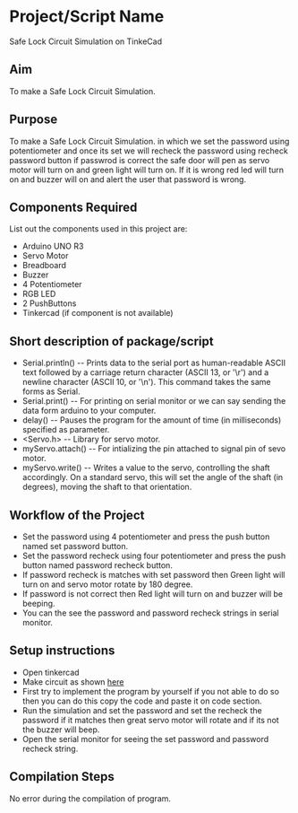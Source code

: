 # Project/Script Name

Safe Lock Circuit Simulation on TinkeCad

## Aim

To make a Safe Lock Circuit Simulation. 

## Purpose

To make a Safe Lock Circuit Simulation. in which we set the password using potentiometer and once its set we will recheck the password using recheck password button if passwrod is correct the safe door will pen as servo motor will turn on and green light will turn on. If it is wrong red led will turn on and buzzer will on and alert the user that password is wrong.

## Components Required

List out the components used in this project are:
* Arduino UNO R3
* Servo Motor
* Breadboard
* Buzzer
* 4 Potentiometer
* RGB LED
* 2 PushButtons
* Tinkercad (if component is not available)


## Short description of package/script

* Serial.println() -- Prints data to the serial port as human-readable ASCII text followed by a carriage return character (ASCII 13, or '\r') and a newline character (ASCII 10, or '\n'). This command takes the same forms as Serial.
* Serial.print() -- For printing on serial monitor or we can say sending the data form arduino to your computer.
* delay() -- Pauses the program for the amount of time (in milliseconds) specified as parameter.
* <Servo.h> -- Library for servo motor.
* myServo.attach() -- For intializing the pin attached to signal pin of sevo motor.
* myServo.write() -- Writes a value to the servo, controlling the shaft accordingly. On a standard servo, this will set the angle of the shaft (in degrees), moving the shaft to that orientation.

## Workflow of the Project

* Set the password using 4 potentiometer and press the push button named set password button.
* Set the password recheck using four potentiometer and press the push button named password recheck button.
* If password recheck is matches with set password then Green light will turn on and servo motor rotate by 180 degree.
* If password is not correct then Red light will turn on and buzzer will be beeping.
* You can the see the password and password recheck strings in serial monitor.


## Setup instructions

* Open tinkercad
* Make circuit as shown [here](https://github.com/rk18venom/IoT-Spot/blob/Safe-Lock-Circuit/Minor%20Scripts/Arduino/Safe%20Locker%20Circuit/Images/Circuit%20Image.png)
* First try to implement the program by yourself if you not able to do so then you can do this copy the code and paste it on code section.
* Run the simulation and set the password and set the recheck the password if it matches then great servo motor will rotate and if its not the buzzer will beep.
* Open the serial monitor for seeing the set password and password recheck string.

## Compilation Steps

No error during the compilation of program.
